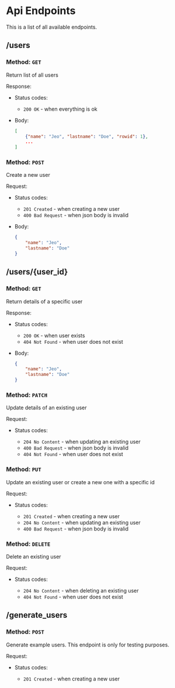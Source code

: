 # Api Endpoints

This is a list of all available endpoints.

## /users

### Method: `GET`

Return list of all users

Response:

- Status codes:

  - `200 OK` - when everything is ok

- Body:

  ```json
  [
      {"name": "Jeo", "lastname": "Doe", "rowid": 1},
      ...
  ]
  ```

### Method: `POST`

Create a new user

Request:

- Status codes:

  - `201 Created` - when creating a new user
  - `400 Bad Request` - when json body is invalid

- Body:

  ```json
  {
      "name": "Jeo", 
      "lastname": "Doe"
  }
  ```

## /users/{user_id}

### Method: `GET`

Return details of a specific user

Response:

- Status codes:

  - `200 OK` - when user exists
  - `404 Not Found` - when user does not exist

- Body:

  ```json
  {
      "name": "Jeo", 
      "lastname": "Doe"
  }
  ```

### Method: `PATCH`

Update details of an existing user

Request:

- Status codes:

  - `204 No Content` - when updating an existing user
  - `400 Bad Request` - when json body is invalid
  - `404 Not Found` - when user does not exist

### Method: `PUT`

Update an existing user or create a new one with a specific id

Request:

- Status codes:

  - `201 Created` - when creating a new user
  - `204 No Content` - when updating an existing user
  - `400 Bad Request` - when json body is invalid

### Method: `DELETE`

Delete an existing user

Request:

- Status codes:

  - `204 No Content` - when deleting an existing user
  - `404 Not Found` - when user does not exist

## /generate_users

### Method: `POST`

Generate example users. This endpoint is only for testing purposes.

Request:

- Status codes:

  - `201 Created` - when creating a new user
